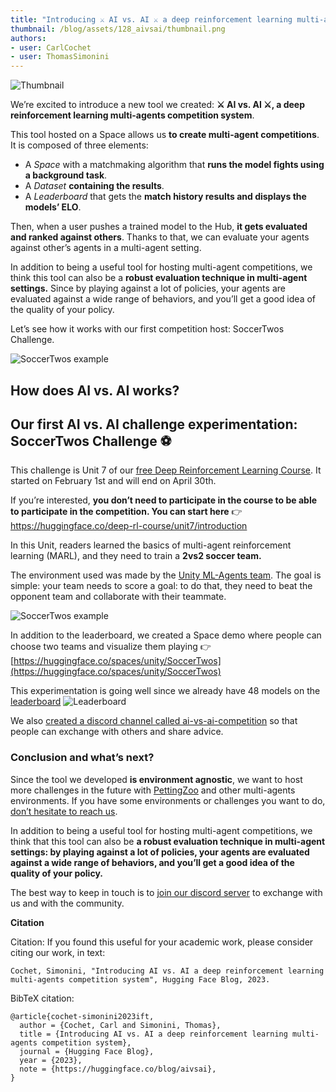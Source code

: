 ```yaml
---
title: "Introducing ⚔️ AI vs. AI ⚔️ a deep reinforcement learning multi-agents competition system" 
thumbnail: /blog/assets/128_aivsai/thumbnail.png
authors:
- user: CarlCochet
- user: ThomasSimonini
---
```

<!-- {blog_metadata} -->
<!-- {authors} -->

![Thumbnail](assets/128_ai-vs-ai/thumbnail.png)

We’re excited to introduce a new tool we created: **⚔️ AI vs. AI ⚔️, a deep reinforcement learning multi-agents competition system**.

This tool hosted on a Space allows us **to create multi-agent competitions**. It is composed of three elements:

- A *Space* with a matchmaking algorithm that **runs the model fights using a background task**.
- A *Dataset* **containing the results**.
- A *Leaderboard* that gets the **match history results and displays the models’ ELO**.

Then, when a user pushes a trained model to the Hub, **it gets evaluated and ranked against others**. Thanks to that, we can evaluate your agents against other’s agents in a multi-agent setting.

In addition to being a useful tool for hosting multi-agent competitions, we think this tool can also be a **robust evaluation technique in multi-agent settings.** Since by playing against a lot of policies, your agents are evaluated against a wide range of behaviors, and you’ll get a good idea of the quality of your policy.

Let’s see how it works with our first competition host: SoccerTwos Challenge.

![SoccerTwos example](assets/128_ai-vs-ai/soccertwos.gif)

## How does AI vs. AI works?





## Our first AI vs. AI challenge experimentation: SoccerTwos Challenge ⚽

This challenge is Unit 7 of our [free Deep Reinforcement Learning Course](https://huggingface.co/deep-rl-course/unit0/introduction). It started on February 1st and will end on April 30th.

If you’re interested, **you don’t need to participate in the course to be able to participate in the competition. You can start here** 👉 https://huggingface.co/deep-rl-course/unit7/introduction

In this Unit, readers learned the basics of multi-agent reinforcement learning (MARL), and they need to train a **2vs2 soccer team.**

The environment used was made by the [Unity ML-Agents team](https://github.com/Unity-Technologies/ml-agents). The goal is simple: your team needs to score a goal: to do that, they need to beat the opponent team and collaborate with their teammate.

![SoccerTwos example](assets/128_ai-vs-ai/soccertwos.gif)

In addition to the leaderboard, we created a Space demo where people can choose two teams and visualize them playing 👉[https://huggingface.co/spaces/unity/SoccerTwos](https://huggingface.co/spaces/unity/SoccerTwos)

This experimentation is going well since we already have 48 models on the [leaderboard](https://huggingface.co/spaces/huggingface-projects/AIvsAI-SoccerTwos)
![Leaderboard](assets/128_ai-vs-ai/leaderboard.png)

We also [created a discord channel called ai-vs-ai-competition](http://hf.co/discord/join) so that people can exchange with others and share advice.

### Conclusion and what’s next?

Since the tool we developed **is environment agnostic**, we want to host more challenges in the future with [PettingZoo](https://pettingzoo.farama.org/) and other multi-agents environments. If you have some environments or challenges you want to do, <a href="mailto:thomas.simonini@huggingface.co">don’t hesitate to reach us</a>.

In addition to being a useful tool for hosting multi-agent competitions, we think that this tool can also be **a robust evaluation technique in multi-agent settings: by playing against a lot of policies, your agents are evaluated against a wide range of behaviors, and you’ll get a good idea of the quality of your policy.**

The best way to keep in touch is to [join our discord server](http://hf.co/discord/join) to exchange with us and with the community.

****************Citation****************

Citation: If you found this useful for your academic work, please consider citing our work, in text:

`Cochet, Simonini, "Introducing AI vs. AI a deep reinforcement learning multi-agents competition system", Hugging Face Blog, 2023.`

BibTeX citation:

```
@article{cochet-simonini2023ift,
  author = {Cochet, Carl and Simonini, Thomas},
  title = {Introducing AI vs. AI a deep reinforcement learning multi-agents competition system},
  journal = {Hugging Face Blog},
  year = {2023},
  note = {https://huggingface.co/blog/aivsai},
}
```
